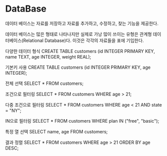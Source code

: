 # DataBase
데이터 베이스는 자료를 저장하고 자료를 추가하고, 수정하고, 찾는 기능을 제공한다.

데이터 베이스는 많은 형태로 나타나지만 실제로 가낭 많이 쓰이는 유형은 관계형 데이터베이스(Relational Database)다.
이것은 각각의 자료들을 표에 기입한다.

다양한 데이터 형식
CREATE TABLE customers (id INTEGER PRIMARY KEY, name TEXT, age INTEGER, weight REAL);

기본키 사용
CREATE TABLE customers (id INTEGER PRIMARY KEY, age INTEGER);

전체 선택
SELECT * FROM customers;

조건으로 필터링
SELECT * FROM customers WHERE age > 21;

다중 조건으로 필터링
SELECT * FROM customers WHERE age < 21 AND state = "NY";

IN으로 필터링
SELECT * FROM customers WHERE plan IN ("free", "basic");

특정 열 선택
SELECT name, age FROM customers;

결과 정렬
SELECT * FROM customers WHERE age > 21 ORDER BY age DESC;

